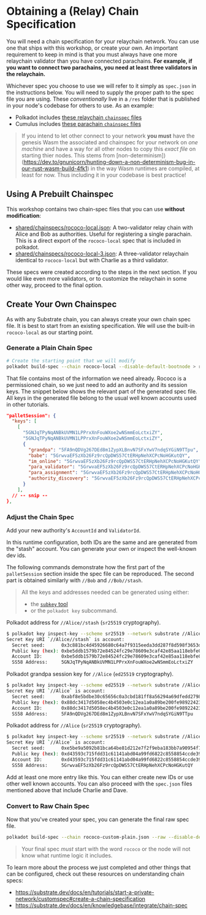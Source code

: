 # Obtaining a (Relay) Chain Specification

You will need a chain specification for your relaychain network. You can use one that ships with
this workshop, or create your own. An important requirement to keep in mind is that you must always
have one more relaychain validator than you have connected parachains. 
**For example, if you want to connect two parachains, you need at least three validators in the relaychain.**

Whichever spec you choose to use we will refer to it simply as `spec.json` in the instructions below.
You will need to supply the proper path to the spec file you are using. These _conventionally_ live
in a `/res` folder that is published in your node's codebase for others to use. As an example:

- Polkadot includes [these relaychain `chainspec` files](https://github.com/paritytech/polkadot/tree/master/node/service/res)
- Cumulus includes [these parachain `chainspec` files](https://github.com/paritytech/cumulus/tree/master/rococo-parachains/res)

> If you intend to let other connect to your network **you must** have the genesis Wasm the associated and chainspec
> for your network on _one machine_ and have a way for all other nodes to copy this _exact file_ on starting thier nodes.
> This stems from [non-determinism])(https://dev.to/gnunicorn/hunting-down-a-non-determinism-bug-in-our-rust-wasm-build-4fk1)
> in the way Wasm runtimes are compiled, at least for now. Thus including it in your codebase is best practice!

## Using A Prebuilt Chainspec

This workshop contains two chain-spec files that you can use **without modification**:

<!-- for some reason these links can't be markdown. See https://github.com/substrate-developer-hub/cumulus-workshop/issues/16 -->

- <a href="shared/chainspecs/rococo-local.json" download>shared/chainspecs/rococo-local.json</a>: A two-validator relay
  chain with Alice and Bob as authorities. Useful for registering a single parachain. This is a
  direct export of the `rococo-local` spec that is included in polkadot.
- <a href="shared/chainspecs/rococo-local-3.json" download>shared/chainspecs/rococo-local-3.json</a>: A three-validator relaychain
  identical to `rococo-local` but with Charlie as a third validator.

These specs were created according to the steps in the next section. If you would like even more
validators, or to customize the relaychain in some other way, proceed to the final option.

<!-- > These specs are also present in the Polkadot docker image and can be used when running in Docker. -->

## Create Your Own Chainspec

As with any Substrate chain, you can always create your own chain spec file. It is best to start
from an existing specification. We will use the built-in `rococo-local` as our starting point.

### Generate a Plain Chain Spec
```bash
# Create the starting point that we will modify
polkadot build-spec --chain rococo-local --disable-default-bootnode > rococo-custom-plain.json
```

That file contains most of the information we need already. Rococo is a permissioned chain, so
we just need to add an authority and its session keys. The snippet below shows the relevant part of
the generated spec file. All keys in the generated file belong to the usual well known accounts used
in other tutorials.

```json
"palletSession": {
  "keys": [
    [
      "5GNJqTPyNqANBkUVMN1LPPrxXnFouWXoe2wNSmmEoLctxiZY",
      "5GNJqTPyNqANBkUVMN1LPPrxXnFouWXoe2wNSmmEoLctxiZY",
      {
        "grandpa": "5FA9nQDVg267DEd8m1ZypXLBnvN7SFxYwV7ndqSYGiN9TTpu",
        "babe": "5GrwvaEF5zXb26Fz9rcQpDWS57CtERHpNehXCPcNoHGKutQY",
        "im_online": "5GrwvaEF5zXb26Fz9rcQpDWS57CtERHpNehXCPcNoHGKutQY",
        "para_validator": "5GrwvaEF5zXb26Fz9rcQpDWS57CtERHpNehXCPcNoHGKutQY",
        "para_assignment": "5GrwvaEF5zXb26Fz9rcQpDWS57CtERHpNehXCPcNoHGKutQY",
        "authority_discovery": "5GrwvaEF5zXb26Fz9rcQpDWS57CtERHpNehXCPcNoHGKutQY"
      }
    ],
  // -- snip --
},
```

### Adjust the Chain Spec
Add your new authority's `AccountId` and `ValidatorId`.

In this runtime configuration, both IDs are the same and are generated from the "stash" account. You
can generate your own or inspect the well-known dev ids.

The following commands demonstrate how the first part of the `palletSession` section inside the
spec file can be reproduced. The second part is obtained similarly with `//Bob` and `//Bob//stash`.

> All the keys and addresses needed can be generated using either:
> + the [`subkey` tool](https://substrate.dev/docs/en/knowledgebase/integrate/subkey)
> + or the `polkadot key` subcommand.

Polkadot address for `//Alice//stash` (`sr25519` cryptography).

```bash
$ polkadot key inspect-key --scheme sr25519 --network substrate //Alice//stash
Secret Key URI `//Alice//stash` is account:
  Secret seed:      0x3c881bc4d45926680c64a7f9315eeda3dd287f8d598f3653d7c107799c5422b3
  Public key (hex): 0xbe5ddb1579b72e84524fc29e78609e3caf42e85aa118ebfe0b0ad404b5bdd25f
  Account ID:       0xbe5ddb1579b72e84524fc29e78609e3caf42e85aa118ebfe0b0ad404b5bdd25f
  SS58 Address:     5GNJqTPyNqANBkUVMN1LPPrxXnFouWXoe2wNSmmEoLctxiZY
```

Polkadot grandpa session key for `//Alice` (`ed25519` cryptography).

```bash
$ polkadot key inspect-key --scheme ed25519 --network substrate //Alice
Secret Key URI `//Alice` is account:
  Secret seed:      0xabf8e5bdbe30c65656c0a3cbd181ff8a56294a69dfedd27982aace4a76909115
  Public key (hex): 0x88dc3417d5058ec4b4503e0c12ea1a0a89be200fe98922423d4334014fa6b0ee
  Account ID:       0x88dc3417d5058ec4b4503e0c12ea1a0a89be200fe98922423d4334014fa6b0ee
  SS58 Address:     5FA9nQDVg267DEd8m1ZypXLBnvN7SFxYwV7ndqSYGiN9TTpu
```

Polkadot address for `//Alice` (`sr25519` cryptography).

```bash
$ polkadot key inspect-key --scheme sr25519 --network substrate //Alice
Secret Key URI `//Alice` is account:
  Secret seed:      0xe5be9a5092b81bca64be81d212e7f2f9eba183bb7a90954f7b76361f6edb5c0a
  Public key (hex): 0xd43593c715fdd31c61141abd04a99fd6822c8558854ccde39a5684e7a56da27d
  Account ID:       0xd43593c715fdd31c61141abd04a99fd6822c8558854ccde39a5684e7a56da27d
  SS58 Address:     5GrwvaEF5zXb26Fz9rcQpDWS57CtERHpNehXCPcNoHGKutQY
```

Add at least one more entry like this. You can either create new IDs or use other well known accounts.
You can also proceed with the `spec.json` files mentioned above that include Charlie and Dave.

### Convert to Raw Chain Spec
Now that you've created your spec, you can generate the final raw spec file.

```bash
polkadot build-spec --chain rococo-custom-plain.json --raw --disable-default-bootnode > rococo-custom.json
```

> Your final spec _must_ start with the word `rococo` or the node will not know what runtime logic
> it includes.

To learn more about the process we just completed and other things that can be configured, check out
these resources on understanding chain specs:

- https://substrate.dev/docs/en/tutorials/start-a-private-network/customspec#create-a-chain-specification
- https://substrate.dev/docs/en/knowledgebase/integrate/chain-spec
